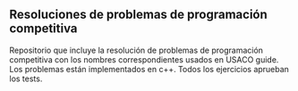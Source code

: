 ## Resoluciones de problemas de programación competitiva
Repositorio que incluye la resolución de problemas de programación competitiva con los nombres correspondientes usados en USACO guide. 
Los problemas están implementados en c++. 
Todos los ejercicios aprueban los tests.

